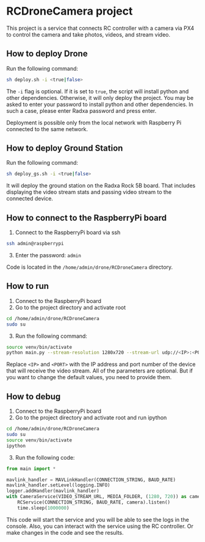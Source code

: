 # RCDroneCamera project

This project is a service that connects RC controller with a camera via PX4 to control the camera and take photos,
videos, and stream video.

## How to deploy Drone

Run the following command:

```bash
sh deploy.sh -i <true|false>
```

The `-i` flag is optional. If it is set to `true`, the script will install python and other dependencies. Otherwise, it
will only deploy the project.
You may be asked to enter your password to install python and other dependencies. In such a case, please enter Radxa
password and press enter.

Deployment is possible only from the local network with Raspberry Pi connected to the same network.

## How to deploy Ground Station

Run the following command:

```bash
sh deploy_gs.sh -i <true|false>
```
It will deploy the ground station on the Radxa Rock 5B board. That includes displaying the video stream stats and
passing video stream to the connected device.

## How to connect to the RaspberryPi board

1. Connect to the RaspberryPi board via ssh

```bash
ssh admin@raspberrypi
```

3. Enter the password: `admin`

Code is located in the `/home/admin/drone/RCDroneCamera` directory.

## How to run

1. Connect to the RaspberryPi board
2. Go to the project directory and activate root

```bash
cd /home/admin/drone/RCDroneCamera
sudo su
```

3. Run the following command:

```bash
source venv/bin/activate
python main.py --stream-resolution 1280x720 --stream-url udp://<IP>:<PORT> --media-folder /srv/samba/shared --drone-connection /dev/serial0 --drone-baud-rate 921600
```

Replace `<IP>` and `<PORT>` with the IP address and port number of the device that will receive the video stream.
All of the parameters are optional. But if you want to change the default values, you need to provide them.

## How to debug

1. Connect to the RaspberryPi board
2. Go to the project directory and activate root and run ipython

```bash
cd /home/admin/drone/RCDroneCamera
sudo su
source venv/bin/activate
ipython
```

3. Run the following code:

```python
from main import *

mavlink_handler = MAVLinkHandler(CONNECTION_STRING, BAUD_RATE)
mavlink_handler.setLevel(logging.INFO)
logger.addHandler(mavlink_handler)
with CameraService(VIDEO_STREAM_URL, MEDIA_FOLDER, (1280, 720)) as camera:
    RCService(CONNECTION_STRING, BAUD_RATE, camera).listen()
    time.sleep(1000000)
```

This code will start the service and you will be able to see the logs in the console. Also, you can interact with the
service using the RC controller. Or make changes in the code and see the results.
